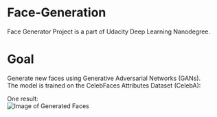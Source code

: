 # Face-Generation
Face Generator Project is a part of Udacity Deep Learning Nanodegree.

# Goal
Generate new faces using Generative Adversarial Networks (GANs).  
The model is trained on the CelebFaces Attributes Dataset (CelebA):


One result:  
![Image of Generated Faces](https://github.com/hjeng1295/project-face-generation/blob/master/processed_face_data.png)

